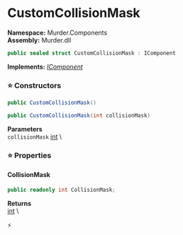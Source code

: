 # CustomCollisionMask

**Namespace:** Murder.Components \
**Assembly:** Murder.dll

```csharp
public sealed struct CustomCollisionMask : IComponent
```

**Implements:** _[IComponent](/Bang/Components/IComponent.html)_

### ⭐ Constructors
```csharp
public CustomCollisionMask()
```

```csharp
public CustomCollisionMask(int collisionMask)
```

**Parameters** \
`collisionMask` [int](https://learn.microsoft.com/en-us/dotnet/api/System.Int32?view=net-7.0) \

### ⭐ Properties
#### CollisionMask
```csharp
public readonly int CollisionMask;
```

**Returns** \
[int](https://learn.microsoft.com/en-us/dotnet/api/System.Int32?view=net-7.0) \


⚡